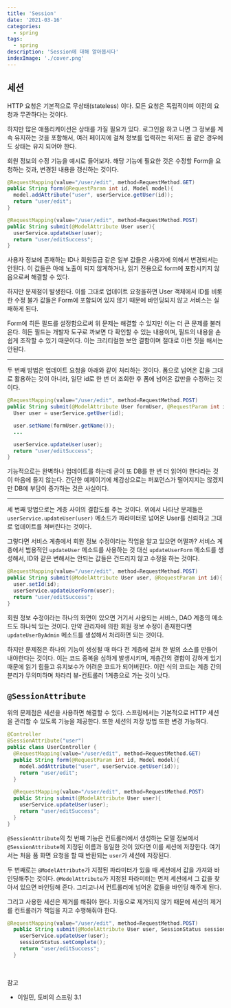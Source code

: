 ```yaml
---
title: 'Session'
date: '2021-03-16'
categories:
  - spring
tags:
  - spring
description: 'Session에 대해 알아봅시다'
indexImage: './cover.png'
---
```


## 세션  

HTTP 요청은 기본적으로 무상태(stateless) 이다. 
모든 요청은 독립적이며 이전의 요청과 무관하다는 것이다. 

하지만 많은 애플리케이션은 상태를 가질 필요가 있다. 
로그인을 하고 나면 그 정보를 계속 유지하는 것을 포함해서, 
여러 페이지에 걸쳐 정보를 입력하는 위저드 폼 같은 경우에도 상태는 유지 되어야 한다. 

회원 정보의 수정 기능을 예시로 들어보자. 
해당 기능에 필요한 것은 수정할 Form을 요청하는 것과, 변경된 내용을 갱신하는 것이다. 

``` java
@RequestMapping(value="/user/edit", method=RequestMethod.GET)
public String form(@RequestParam int id, Model model){
  model.addAttribute("user", userService.getUser(id));
  return "user/edit";
}
```

``` java
@RequestMapping(value="/user/edit", method=RequestMethod.POST)
public String submit(@ModelAttribute User user){
  userService.updateUser(user);
  return "user/editSuccess";
}
```

사용자 정보에 존재하는 ID나 회원등급 같은 일부 값들은 사용자에 의해서 변경되서는 안된다. 
이 값들은 아예 노출이 되지 않게하거나, 읽기 전용으로 form에 포함시키지 않음으로써 해결할 수 있다.  

하지만 문제점이 발생한다. 
이를 그대로 업데이트 요청을하면 User 객체에서 ID를 비롯한 수정 불가 값들은 Form에 포함되어 있지 않기 때문에 바인딩되지 않고 서비스는 실패하게 된다. 

Form에 히든 필드를 설정함으로써 위 문제는 해결할 수 있지만 이는 더 큰 문제를 불러온다. 
히든 필드는 개발자 도구로 까보면 다 확인할 수 있는 내용이며, 필드의 내용을 손쉽게 조작할 수 있기 때문이다. 
이는 크리티컬한 보안 결함이며 절대로 이런 짓을 해서는 안된다.

--------------------------

두 번째 방법은 업데이트 요청을 아래와 같이 처리하는 것이다. 
폼으로 넘어온 값을 그대로 활용하는 것이 아니라, 
일단 id로 한 번 더 조회한 후 폼에 넘어온 값만을 수정하는 것이다. 

``` java
@RequestMapping(value="/user/edit", method=RequestMethod.POST)
public String submit(@ModelAttribute User formUser, @RequestParam int id){
  User user = userService.getUser(id);

  user.setName(formUser.getName());
  ...

  userService.updateUser(user);
  return "user/editSuccess";
}
```

기능적으로는 완벽하나 업데이트를 하는데 굳이 또 DB를 한 번 더 읽어야 한다라는 것이 마음에 들지 않는다. 
간단한 예제이기에 체감상으로는 퍼포먼스가 떨어지지는 않겠지만 DB에 부담이 증가하는 것은 사실이다.  

--------------------------

세 번째 방법으로는 계층 사이의 결합도를 주는 것이다. 
위에서 나타난 문제들은 ```userService.updateUser(user)``` 메소드가 
파라미터로 넘어온 User를 신뢰하고 그대로 업데이트를 쳐버린다는 것이다. 

그렇다면 서비스 계층에서 회원 정보 수정이라는 작업을 알고 있으면 어떨까? 
서비스 계층에서 범용적인 ```updateUser``` 메소드를 사용하는 것 대신 ```updateUserForm``` 메소드를 생성해서, 
ID와 같은 변해서는 안되는 값들은 건드리지 않고 수정을 하는 것이다. 

``` java
@RequestMapping(value="/user/edit", method=RequestMethod.POST)
public String submit(@ModelAttribute User user, @RequestParam int id){
  user.setId(id);
  userService.updateUserForm(user);
  return "user/editSuccess";
}
```

회원 정보 수정이라는 하나의 화면이 있으면 거기서 사용되는 서비스, DAO 계층의 메소드도 하나씩 있는 것이다. 
만약 관리자에 의한 회원 정보 수정이 존재한다면 ```updateUserByAdmin``` 메소드를 생성해서 처리하면 되는 것이다. 

하지만 문제점은 하나의 기능이 생성될 때 마다 전 계층에 걸쳐 한 벌의 소스를 만들어 내야한다는 것이다. 
이는 코드 중복을 심하게 발생시키며, 계층간의 결합이 강하게 있기 때문에 읽기 힘들고 유지보수가 어려운 코드가 되어버린다. 
이런 식의 코드는 계층 간의 분리가 무의미하며 차라리 뷰-컨트롤러 1계층으로 가는 것이 낫다. 

## ```@SessionAttribute```  

위의 문제점은 세션을 사용하면 해결할 수 있다. 
스프링에서는 기본적으로 HTTP 세션을 관리할 수 있도록 기능을 제공한다. 
또한 세션의 저장 방법 또한 변경 가능하다.  

``` java
@Controller
@SessionAttribute("user")
public class UserController {
  @RequestMapping(value="/user/edit", method=RequestMethod.GET)
  public String form(@RequestParam int id, Model model){
    model.addAttribute("user", userService.getUser(id));
    return "user/edit";
  }
  
  @RequestMapping(value="/user/edit", method=RequestMethod.POST)
  public String submit(@ModelAttribute User user){
    userService.updateUser(user);
    return "user/editSuccess";
  }
}
```

```@SessionAttribute```의 첫 번째 기능은 컨트롤러에서 생성하는 모델 정보에서 ```@SessionAttribute```에 지정된 이름과 동일한 것이 있다면 이를 세션에 저장한다. 
여기서는 처음 폼 화면 요청을 할 때 반환되는 ```user```가 세션에 저장된다.  

두 번째로는 ```@ModelAttribute```가 지정된 파라미터가 있을 때 세션에서 값을 가져와 바인딩해주는 것이다. 
```@ModelAttribute```가 지정된 파라미터는 먼저 세션에서 그 값을 찾아서 있으면 바인딩해 준다. 
그리고나서 컨트롤러에 넘어온 값들을 바인딩 해주게 된다. 

그리고 사용한 세션은 제거를 해줘야 한다. 
자동으로 제거되지 않기 때문에 세션의 제거를 컨트롤러가 책임을 지고 수행해줘야 한다. 

``` java
@RequestMapping(value="/user/edit", method=RequestMethod.POST)
  public String submit(@ModelAttribute User user, SessionStatus sessionStatus){
    userService.updateUser(user);
    sessionStatus.setComplete();
    return "user/editSuccess";
  }
```




<br/>  

참고
- 이일민, 토비의 스프링 3.1